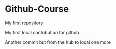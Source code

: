 # Github-Course
My first repository

My first local contribution for github

Another commit but from the hub to local
one more

